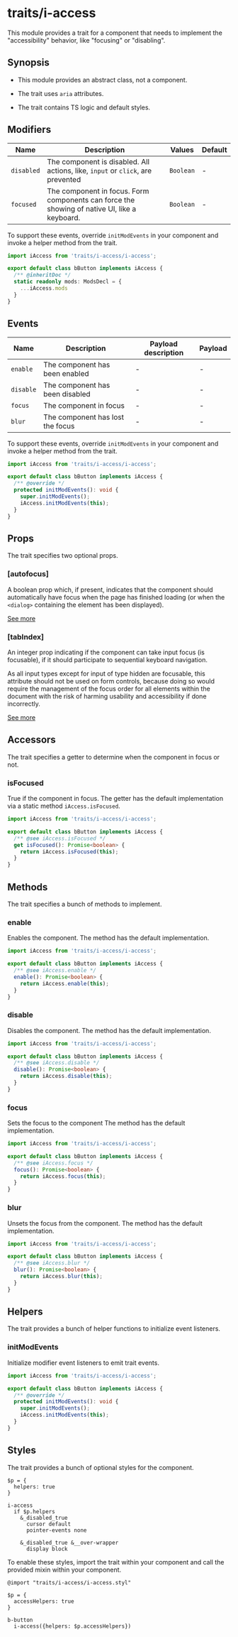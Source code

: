 # traits/i-access

This module provides a trait for a component that needs to implement the "accessibility" behavior, like "focusing" or "disabling".

## Synopsis

* This module provides an abstract class, not a component.

* The trait uses `aria` attributes.

* The trait contains TS logic and default styles.

## Modifiers

| Name       | Description                                                                                  | Values    | Default |
| ---------- | -------------------------------------------------------------------------------------------- | ----------| ------- |
| `disabled` | The component is disabled. All actions, like, `input` or `click`, are prevented              | `Boolean` | -       |
| `focused`  | The component in focus. Form components can force the showing of native UI, like a keyboard. | `Boolean` | -       |

To support these events, override `initModEvents` in your component and invoke a helper method from the trait.

```typescript
import iAccess from 'traits/i-access/i-access';

export default class bButton implements iAccess {
  /** @inheritDoc */
  static readonly mods: ModsDecl = {
    ...iAccess.mods
  }
}
```

## Events

| Name       | Description                      | Payload description | Payload |
| ---------- | -------------------------------- | ------------------- | ------- |
| `enable`   | The component has been enabled   | -                   | -       |
| `disable`  | The component has been disabled  | -                   | -       |
| `focus`    | The component in focus           | -                   | -       |
| `blur`     | The component has lost the focus | -                   | -       |

To support these events, override `initModEvents` in your component and invoke a helper method from the trait.

```typescript
import iAccess from 'traits/i-access/i-access';

export default class bButton implements iAccess {
  /** @override */
  protected initModEvents(): void {
    super.initModEvents();
    iAccess.initModEvents(this);
  }
}
```

## Props

The trait specifies two optional props.

### [autofocus]

A boolean prop which, if present, indicates that the component should automatically
have focus when the page has finished loading (or when the `<dialog>` containing the element has been displayed).

[See more](https://developer.mozilla.org/en-US/docs/Web/HTML/Element/input#htmlattrdefautofocus)

### [tabIndex]

An integer prop indicating if the component can take input focus (is focusable),
if it should participate to sequential keyboard navigation.

As all input types except for input of type hidden are focusable, this attribute should not be used on
form controls, because doing so would require the management of the focus order for all elements within
the document with the risk of harming usability and accessibility if done incorrectly.

[See more](https://developer.mozilla.org/en-US/docs/Web/HTML/Element/input)

## Accessors

The trait specifies a getter to determine when the component in focus or not.

### isFocused

True if the component in focus.
The getter has the default implementation via a static method `iAccess.isFocused`.

```typescript
import iAccess from 'traits/i-access/i-access';

export default class bButton implements iAccess {
  /** @see iAccess.isFocused */
  get isFocused(): Promise<boolean> {
    return iAccess.isFocused(this);
  }
}
```

## Methods

The trait specifies a bunch of methods to implement.

### enable

Enables the component.
The method has the default implementation.

```typescript
import iAccess from 'traits/i-access/i-access';

export default class bButton implements iAccess {
  /** @see iAccess.enable */
  enable(): Promise<boolean> {
    return iAccess.enable(this);
  }
}
```

### disable

Disables the component.
The method has the default implementation.

```typescript
import iAccess from 'traits/i-access/i-access';

export default class bButton implements iAccess {
  /** @see iAccess.disable */
  disable(): Promise<boolean> {
    return iAccess.disable(this);
  }
}
```

### focus

Sets the focus to the component
The method has the default implementation.

```typescript
import iAccess from 'traits/i-access/i-access';

export default class bButton implements iAccess {
  /** @see iAccess.focus */
  focus(): Promise<boolean> {
    return iAccess.focus(this);
  }
}
```

### blur

Unsets the focus from the component.
The method has the default implementation.

```typescript
import iAccess from 'traits/i-access/i-access';

export default class bButton implements iAccess {
  /** @see iAccess.blur */
  blur(): Promise<boolean> {
    return iAccess.blur(this);
  }
}
```

## Helpers

The trait provides a bunch of helper functions to initialize event listeners.

### initModEvents

Initialize modifier event listeners to emit trait events.

```typescript
import iAccess from 'traits/i-access/i-access';

export default class bButton implements iAccess {
  /** @override */
  protected initModEvents(): void {
    super.initModEvents();
    iAccess.initModEvents(this);
  }
}
```

## Styles

The trait provides a bunch of optional styles for the component.

```stylus
$p = {
  helpers: true
}

i-access
  if $p.helpers
    &_disabled_true
      cursor default
      pointer-events none

    &_disabled_true &__over-wrapper
      display block
```

To enable these styles, import the trait within your component and call the provided mixin within your component.

```stylus
@import "traits/i-access/i-access.styl"

$p = {
  accessHelpers: true
}

b-button
  i-access({helpers: $p.accessHelpers})
```
